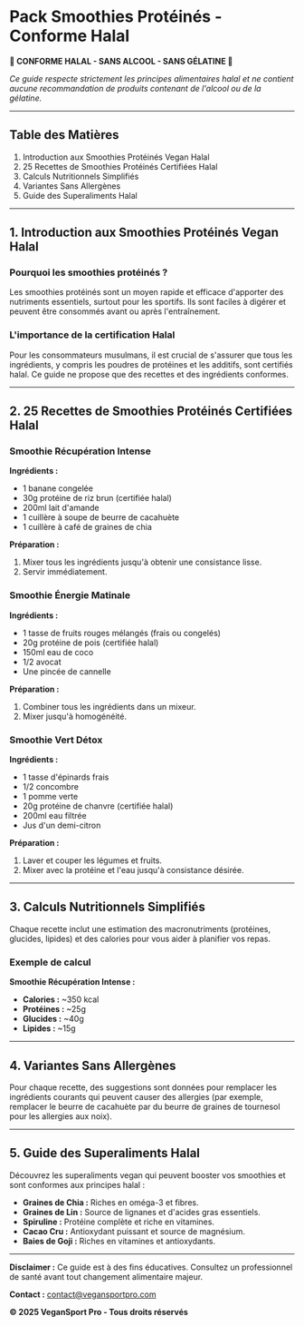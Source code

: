 # Pack Smoothies Protéinés - Conforme Halal

**🌱 CONFORME HALAL - SANS ALCOOL - SANS GÉLATINE 🌱**

*Ce guide respecte strictement les principes alimentaires halal et ne contient aucune recommandation de produits contenant de l'alcool ou de la gélatine.*

---

## Table des Matières

1. Introduction aux Smoothies Protéinés Vegan Halal
2. 25 Recettes de Smoothies Protéinés Certifiées Halal
3. Calculs Nutritionnels Simplifiés
4. Variantes Sans Allergènes
5. Guide des Superaliments Halal

---

## 1. Introduction aux Smoothies Protéinés Vegan Halal

### Pourquoi les smoothies protéinés ?

Les smoothies protéinés sont un moyen rapide et efficace d'apporter des nutriments essentiels, surtout pour les sportifs. Ils sont faciles à digérer et peuvent être consommés avant ou après l'entraînement.

### L'importance de la certification Halal

Pour les consommateurs musulmans, il est crucial de s'assurer que tous les ingrédients, y compris les poudres de protéines et les additifs, sont certifiés halal. Ce guide ne propose que des recettes et des ingrédients conformes.

---

## 2. 25 Recettes de Smoothies Protéinés Certifiées Halal

### Smoothie Récupération Intense

**Ingrédients :**
- 1 banane congelée
- 30g protéine de riz brun (certifiée halal)
- 200ml lait d'amande
- 1 cuillère à soupe de beurre de cacahuète
- 1 cuillère à café de graines de chia

**Préparation :**
1. Mixer tous les ingrédients jusqu'à obtenir une consistance lisse.
2. Servir immédiatement.

### Smoothie Énergie Matinale

**Ingrédients :**
- 1 tasse de fruits rouges mélangés (frais ou congelés)
- 20g protéine de pois (certifiée halal)
- 150ml eau de coco
- 1/2 avocat
- Une pincée de cannelle

**Préparation :**
1. Combiner tous les ingrédients dans un mixeur.
2. Mixer jusqu'à homogénéité.

### Smoothie Vert Détox

**Ingrédients :**
- 1 tasse d'épinards frais
- 1/2 concombre
- 1 pomme verte
- 20g protéine de chanvre (certifiée halal)
- 200ml eau filtrée
- Jus d'un demi-citron

**Préparation :**
1. Laver et couper les légumes et fruits.
2. Mixer avec la protéine et l'eau jusqu'à consistance désirée.

---

## 3. Calculs Nutritionnels Simplifiés

Chaque recette inclut une estimation des macronutriments (protéines, glucides, lipides) et des calories pour vous aider à planifier vos repas.

### Exemple de calcul

**Smoothie Récupération Intense :**
- **Calories :** ~350 kcal
- **Protéines :** ~25g
- **Glucides :** ~40g
- **Lipides :** ~15g

---

## 4. Variantes Sans Allergènes

Pour chaque recette, des suggestions sont données pour remplacer les ingrédients courants qui peuvent causer des allergies (par exemple, remplacer le beurre de cacahuète par du beurre de graines de tournesol pour les allergies aux noix).

---

## 5. Guide des Superaliments Halal

Découvrez les superaliments vegan qui peuvent booster vos smoothies et sont conformes aux principes halal :

- **Graines de Chia :** Riches en oméga-3 et fibres.
- **Graines de Lin :** Source de lignanes et d'acides gras essentiels.
- **Spiruline :** Protéine complète et riche en vitamines.
- **Cacao Cru :** Antioxydant puissant et source de magnésium.
- **Baies de Goji :** Riches en vitamines et antioxydants.

---

**Disclaimer :** Ce guide est à des fins éducatives. Consultez un professionnel de santé avant tout changement alimentaire majeur.

**Contact :** contact@vegansportpro.com

**© 2025 VeganSport Pro - Tous droits réservés**


